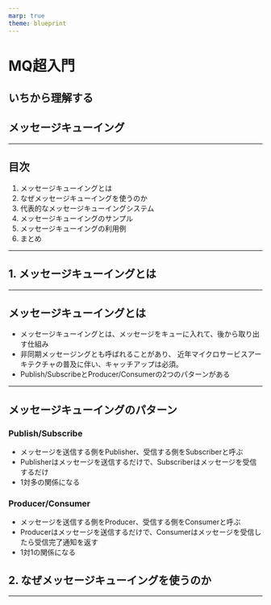 ```yaml
---
marp: true
theme: blueprint
---
```


<!-- _class: title -->

# MQ超入門

## いちから理解する
## メッセージキューイング

---

## 目次

1. メッセージキューイングとは
2. なぜメッセージキューイングを使うのか
3. 代表的なメッセージキューイングシステム
4. メッセージキューイングのサンプル
5. メッセージキューイングの利用例
6. まとめ

---

<!-- _class: section_title -->

## 1. メッセージキューイングとは

---

## メッセージキューイングとは

- メッセージキューイングとは、メッセージをキューに入れて、後から取り出す仕組み
- 非同期メッセージングとも呼ばれることがあり、
近年マイクロサービスアーキテクチャの普及に伴い、キャッチアップは必須。
- Publish/SubscribeとProducer/Consumerの2つのパターンがある

---

## メッセージキューイングのパターン

### Publish/Subscribe

- メッセージを送信する側をPublisher、受信する側をSubscriberと呼ぶ
- Publisherはメッセージを送信するだけで、Subscriberはメッセージを受信するだけ
- 1対多の関係になる

### Producer/Consumer

- メッセージを送信する側をProducer、受信する側をConsumerと呼ぶ
- Producerはメッセージを送信するだけで、Consumerはメッセージを受信したら受信完了通知を返す
- 1対1の関係になる

<!--_class: section_title-->
## 2. なぜメッセージキューイングを使うのか

---